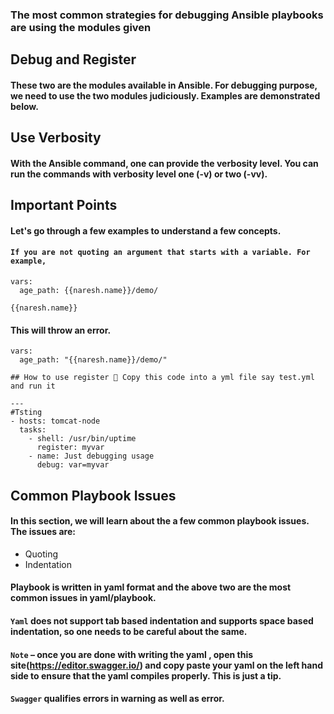 ### The most common strategies for debugging Ansible playbooks are using the modules given

## Debug and Register

#### These two are the modules available in Ansible. For debugging purpose, we need to use the two modules judiciously. Examples are demonstrated below.

## Use Verbosity

#### With the Ansible command, one can provide the verbosity level. You can run the commands with verbosity level one (-v) or two (-vv).

## Important Points

#### Let's go through a few examples to understand a few concepts.

#### `If you are not quoting an argument that starts with a variable. For example,`

```
vars:
  age_path: {{naresh.name}}/demo/

{{naresh.name}}
```
#### This will throw an error.

```
vars:
  age_path: "{{naresh.name}}/demo/"

## How to use register  Copy this code into a yml file say test.yml and run it

---
#Tsting
- hosts: tomcat-node
  tasks:
    - shell: /usr/bin/uptime
      register: myvar
    - name: Just debugging usage
      debug: var=myvar

```

## Common Playbook Issues

#### In this section, we will learn about the a few common playbook issues. The issues are:
   * Quoting
   * Indentation

#### Playbook is written in yaml format and the above two are the most common issues in yaml/playbook.

#### `Yaml` does not support tab based indentation and supports space based indentation, so one needs to be careful about the same.

#### `Note` – once you are done with writing the yaml , open this site(https://editor.swagger.io/) and copy paste your yaml on the left hand side to ensure that the yaml compiles properly. This is just a tip.

#### `Swagger` qualifies errors in warning as well as error.

